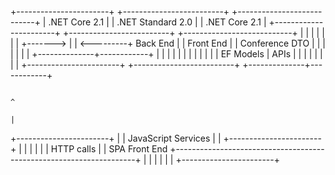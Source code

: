 +-----------------------+         +-------------------------+           +---------------------------+
|     .NET Core 2.1     |         |      .NET Standard 2.0  |           |      .NET Core 2.1        |
+-----------------------+         +-------------------------+           +---------------------------+
|                       |         |                         |           |                           |
|                       +-------> |                         | <---------+       Back End            |
|    Front End          |         |      Conference DTO     |           |                           |
|                       |         |                         |           +--------------+------------+
|                       |         |                         |           |              |            |
|                       |         |                         |           |   EF Models  |   APIs     |
|                       |         |                         |           |              |            |
+-----------------------+         +-------------------------+           +--------------+------------+

                                                                                             ^
                                                                                             |
+-----------------------+                                                                    |
|   JavaScript Services |                                                                    |
+-----------------------+                                                                    |
|                       |                                                                    |
|                       |                     HTTP calls                                     |
|    SPA Front End      +--------------------------------------------------------------------+
|                       |
|                       |
|                       |
+-----------------------+
